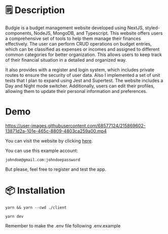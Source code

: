 # 🗒️ Description

Budgie is a budget management website developed using NextJS, styled-components, NodeJS, MongoDB, and Typescript. This website offers users a comprehensive set of tools to help them manage their finances effectively. The user can perform CRUD operations on budget entries, which can be classified as expenses or incomes and assigned to different common categories for better organization. This allows users to keep track of their financial situation in a detailed and organized way.

It also provides with a register and login system, which includes private routes to ensure the security of user data. Also I implemented a set of unit tests that I plan to expand using Jest and Supertest. The website includes a Day and Night mode switcher. Additionally, users can edit their profiles, allowing them to update their personal information and preferences.

# Demo

https://user-images.githubusercontent.com/68577124/215869602-13871d2a-101e-465c-8809-4803ca259a00.mp4

You can visit the website by clicking [here](https://personal-budget.facundoveliz.monster).

You can use this example account:

    johndoe@gmail.com:johndoepassword

But please, feel free to register and test the app.

# 📦 Installation

    yarn && yarn --cwd ./client

    yarn dev

Remember to make the .env file following .env.example
